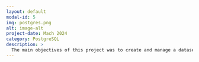 ```yaml
---
layout: default
modal-id: 5
img: postgres.png
alt: image-alt
project-date: Mach 2024
category: PostgreSQL
description: >
  The main objectives of this project was to create and manage a dataset using PostgreSQL. I demonstrated key database operations such as table creation with constraints, data import from CSV files, JOIN operations, data querying, and performing calculations while explaining my process to beginner and intermediate PostgreSQL learners. I was able to efficiently organize and analyze data from these practice datasets which enabled me to extract valuable insights. Watch the full video on YouTube here: <a href='https://www.youtube.com/watch?v=MwxCgEfSYq8' target='_blank'>Books and Sales in PostgreSQL</a>
---
```

